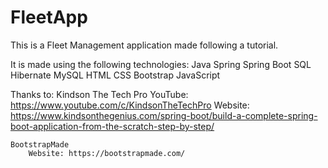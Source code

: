# FleetApp

This is a Fleet Management application made following a tutorial.

It is made using the following technologies:
Java
Spring
Spring Boot
SQL
Hibernate
MySQL
HTML
CSS
Bootstrap
JavaScript



Thanks to:
	Kindson The Tech Pro
		YouTube: https://www.youtube.com/c/KindsonTheTechPro
		Website: https://www.kindsonthegenius.com/spring-boot/build-a-complete-spring-boot-application-from-the-scratch-step-by-step/
		
	BootstrapMade
		Website: https://bootstrapmade.com/
	